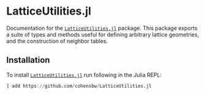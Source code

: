 # LatticeUtilities.jl

Documentation for the [`LatticeUtilities.jl`](https://github.com/cohensbw/LatticeUtilities.jl) package.
This package exports a suite of types and methods useful for defining arbitrary lattice geometries, and the construction of neighbor tables.

## Installation
To install [`LatticeUtilities.jl`](https://github.com/cohensbw/LatticeUtilities.jl) run following in the Julia REPL:

```julia
] add https://github.com/cohensbw/LatticeUtilities.jl
```